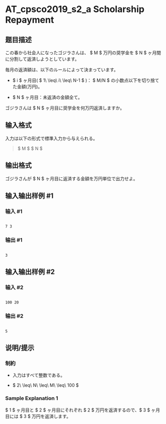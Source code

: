 # AT_cpsco2019_s2_a Scholarship Repayment

## 题目描述

[problemUrl]: https://atcoder.jp/contests/cpsco2019-s2/tasks/cpsco2019_s2_a

この春から社会人になったゴジラさんは、 $ M $ 万円の奨学金を $ N $ ヶ月間に分割して返済しようとしています。

毎月の返済額は、以下のルールによって決まっています。

- $ i $ ヶ月目( $ 1\ \leq\ i\ \leq\ N-1 $ )： $ M/N $ の小数点以下を切り捨てた金額(万円)。
- $ N $ ヶ月目：未返済の金額全て。

ゴジラさんは $ N $ ヶ月目に奨学金を何万円返済しますか。

## 输入格式

入力は以下の形式で標準入力から与えられる。

> $ M $ $ N $

## 输出格式

ゴジラさんが $ N $ ヶ月目に返済する金額を万円単位で出力せよ。

## 输入输出样例 #1

### 输入 #1

```
7 3
```

### 输出 #1

```
3
```

## 输入输出样例 #2

### 输入 #2

```
100 20
```

### 输出 #2

```
5
```

## 说明/提示

### 制約

- 入力はすべて整数である。
- $ 2\ \leq\ N\ \leq\ M\ \leq\ 100 $

### Sample Explanation 1

$ 1 $ ヶ月目と $ 2 $ ヶ月目にそれぞれ $ 2 $ 万円を返済するので、$ 3 $ ヶ月目には $ 3 $ 万円を返済します。